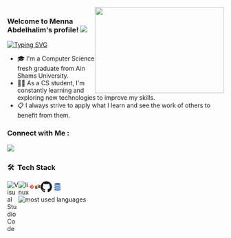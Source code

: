 
<img width="300" height ="200" align="right" src="https://media.giphy.com/media/S65QkXAcdXvF1o9gHk/giphy.gif">

<h3 align="left">
  Welcome to Menna Abdelhalim's profile!
  <img src="https://media.giphy.com/media/hvRJCLFzcasrR4ia7z/giphy.gif" width="28">
</h3>


<!-- Typing SVG by DenverCoder1 - https://github.com/DenverCoder1/readme-typing-svg -->
<p align="left">
  <a href="https://git.io/typing-svg"><img src="https://readme-typing-svg.herokuapp.com?font=Fira+Code&size=15&pause=1000&multiline=true&repeat=false&width=435&lines=%22None+of+us+is+as+smart+as+all+of+us%22++;++Ken+Blanchard" alt="Typing SVG"></a>
</p> 

- 🎓 I'm a Computer Science fresh graduate from Ain Shams University.
- 👨‍💻 As a CS student, I'm constantly learning and exploring new technologies to improve my skills.
- 📋 I always strive to apply what I learn and see the work of others to benefit from them.


### Connect with Me :

<a href="https://www.linkedin.com/in/menna-abdelhalim-867bb3214" target="_blank"><img src="https://img.shields.io/badge/-Menna%20Abdelhalim-0077B5?style=for-the-badge&logo=Linkedin&logoColor=white"/></a>

### 🛠 &nbsp;Tech Stack
[<img align="left" alt="Visual Studio Code" width="26px" src="https://upload.wikimedia.org/wikipedia/commons/1/18/ISO_C%2B%2B_Logo.svg" />]()
[<img align="left" alt="linux" width="26px" src="https://upload.wikimedia.org/wikipedia/commons/c/c3/Python-logo-notext.svg" />]()
[<img align="left" alt="Git" width="26px" src="https://raw.githubusercontent.com/github/explore/80688e429a7d4ef2fca1e82350fe8e3517d3494d/topics/git/git.png" />]()
[<img align="left" alt="GitHub" width="26px" src="https://raw.githubusercontent.com/github/explore/78df643247d429f6cc873026c0622819ad797942/topics/github/github.png" />]()
[<img align="left" alt="SQL" width="26px" src="https://raw.githubusercontent.com/github/explore/80688e429a7d4ef2fca1e82350fe8e3517d3494d/topics/sql/sql.png" />]()

<br />
<br />



<img align="left" src="https://github-readme-stats.vercel.app/api/top-langs?username=MennaHalim&show_icons=true&locale=en&layout=compact&theme=radical" alt="most used languages" />
<br>
